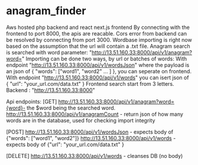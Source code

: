 # anagram_finder
Aws hosted php backend and react next.js frontend
By connecting with the frontend to port 8000, the apis are reacable.
Cors error from backend can be resolved by connecting from port 3000.
Wordbase importing is right now based on the assumption that the url will contain a .txt file.
Anagram search is searched with word parameter: "http://13.51.160.33:8000/api/v1/anagram?word="
Importing can be done two ways, by url or batches of words:
With endpoint "http://13.51.160.33:8000/api/v1/wordsJson" where the payload is an json of
{ "words": ["word1", "word2" ... ] }, you can seperate on frontend.
With endpoint "http://13.51.160.33:8000/api/v1/words" you can isert json of { "url": "your_url.com/data.txt" }
Frontend search start from 3 letters.
Backend : "http://13.51.160.33:8000"

Api endpoints:
[GET]
http://13.51.160.33:8000/api/v1/anagram?word={word}- the $word being the searched word.
http://13.51.160.33:8000/api/v1/anagramCount - return json of how many words are in the database, used for checking import integrity

[POST]
http://13.51.160.33:8000/api/v1/wordsJson - expects body of {"words": ["word1", "word2"]}
http://13.51.160.33:8000/api/v1/words - expects body of {"url": "your_url.com/data.txt" }

[DELETE]
http://13.51.160.33:8000/api/v1/words - cleanses DB (no body)
